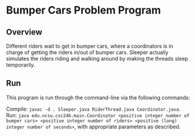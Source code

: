 # Bumper Cars Problem Program

## Overview

Different riders wait to get in bumper cars, where a coordinators is in charge of getting the riders in/out of bumper cars. Sleeper actually simulates the riders riding and walking around by making the threads sleep temporarily.

## Run

This program is run through the command-line via the following commands:

 Compile: `javac -d . Sleeper.java RiderThread.java Coordinator.java`.
 Run: `java edu.ncsu.csc246.main.Coordinator <positive integer number of bumper cars> <positive integer number of riders> <positive (long) integer number of seconds>`, with appropriate parameters as described. 